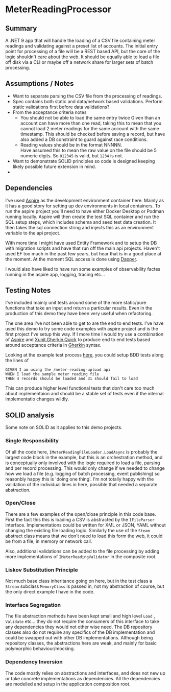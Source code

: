 # MeterReadingProcessor
## Summary
A .NET 9 app that will handle the loading of a CSV file containing meter readings and validating against a preset list of accounts.  The initial entry point for processing of a file will be a REST based API, but the core of the logic shouldn't care about the web.  It should be equally able to load a file off disk via a CLI or maybe off a network share for larger sets of batch processing.

## Assumptions / Notes
- Want to separate parsing the CSV file from the processing of readings.
- Spec contains both static and data/network based validations.  Perform static validations first before data validations?
- From the acceptance criteria notes
	- You should not be able to load the same entry twice
		Given than an account can have more than one read, taking this to mean that you cannot load 2 meter readings for the same account with the same timestamp.   This should be checked before saving a record, but have also added a DB constraint to guard against race conditions.
	- Reading values should be in the format NNNNN.  
	    Have assumed this to mean the raw value on the file should be 5 numeric digits.  So `012345` is valid, but `1234` is not.
- Want to demonstrate SOLID principles so code is designed keeping likely possible future extension in mind.
- 
## Dependencies
I've used [Aspire](https://learn.microsoft.com/en-us/dotnet/aspire/get-started/aspire-overview) as the development environment container here. Mainly as it has a good story for setting up dev environments in local containers. To run the aspire project you'll need to have either Docker Desktop or Podman running locally.  Aspire will then create the test SQL container and run the SQL setup steps, which includes schema and seed test data creation.  It then takes the sql connection string and injects this as an environment variable to the api project.

With more time I might have used Entity Framework and to setup the DB with migration scripts and have that run off the main api projects.  Haven't used EF too much in the past few years, but hear that is in a good place at the moment.  At the moment SQL access is done using [Dapper](https://github.com/DapperLib/Dapper).

I would also have liked to have run some examples of observability factes running in the aspire app, logging, tracing etc...

## Testing Notes
I've included mainly unit tests around some of the more static/pure functions that take an input and return a particular results.  Even in the production of this demo they have been very useful when refactoring.

The one area I've not been able to get to are the end to end tests.  I've have used this demo to try some code examples with aspire project and is the first project I've setup this way.  If I more time I would try use a combination of [Aspire](https://learn.microsoft.com/en-us/dotnet/aspire/get-started/aspire-overview) and [Xunit.Gherkin.Quick](https://github.com/ttutisani/Xunit.Gherkin.Quick) to produce end to end tests based around acceptance criteria in [Gherkin](https://cucumber.io/docs/gherkin/) syntax.

Looking at the example test process [here](https://learn.microsoft.com/en-us/dotnet/aspire/testing/write-your-first-test?pivots=xunit#explore-the-test-project), you could setup BDD tests along the lines of
```gherkin
GIVEN I am using the /meter-reading-upload api
WHEN I load the sample meter reading file
THEN 4 records should be loaded and 31 should fail to load
```
This can produce higher level functional tests that don't care too much about implementaion and should be a stable set of tests even if the internal implementatio changes wildly.

## SOLID analysis
Some note on SOLID as it applies to this demo projects.

### Single Responsibility
Of all the code here,  `IMeterReadingFileLoader.LoadAsync` is probably the largest code block in the example, but this is an orchestration method, and is conceptually only involved with the logic required to load a file, parsing and per record processing.  This would only change if we needed to change how we load a file (e.g. logging of batch processing, event publishing) so reasonbly happy this is 'doing one thing'.  I'm not totally happy with the validation of the individual lines in here, possible that needed a separate abstraction. 

### Open/Close
There are a few examples of the open/close principle in this code base.  First the fact this this is loading a CSV is abstracted by the `IFileParser` interface.  Implementations could be written for XML or JSON, YAML without changing the existing file loading logic.  Similarly the use of the `Steam` abstract class means that we don't need to load this form the web, it could be from a file, in memory or network call.

Also, additional validations can be added to the file processing by adding more implementations of `IMeterReadingValidator` in the composite root.

### Liskov Substitution Principle
Not much base class inheritance going on here, but in the test class a `Stream` subclass `MemoryClass` is passed in, not my abstraction of course, but the only direct example I have in the code.

### Interface Segregation
The file abstraction methods have been kept small and high level `Load` , `Validate` etc...  they do not require the consumers of this interface to take any dependencies they would not other wise need.   The DB repository classes also do not require any specifics of the DB implementation and could be swapped out with other DB implementations.  Although being repository classes, the abstractions here are weak, and mainly for basic polymorphic behaviour/mocking.

### Dependency Inversion
The code mostly relies on abstractions and interfaces, and does not new up or take concrete implementations as dependencies.  All the dependencies are modelled and setup in the application composition root.
